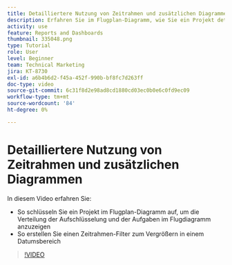 ```yaml
---
title: Detailliertere Nutzung von Zeitrahmen und zusätzlichen Diagrammen
description: Erfahren Sie im Flugplan-Diagramm, wie Sie ein Projekt detaillierter aufschlüsseln können, damit das Niederschlagsdiagramm und die Aufgaben im Flugdiagramm im Abschnitt [!UICONTROL Verbesserte Analytics].
activity: use
feature: Reports and Dashboards
thumbnail: 335048.png
type: Tutorial
role: User
level: Beginner
team: Technical Marketing
jira: KT-8730
exl-id: a6b4b6d2-f45a-452f-990b-bf8fc7d263ff
doc-type: video
source-git-commit: 6c31f8d2e98ad8cd1880cd03ec0b0e6c0fd9ec09
workflow-type: tm+mt
source-wordcount: '84'
ht-degree: 0%

---
```


# Detailliertere Nutzung von Zeitrahmen und zusätzlichen Diagrammen

In diesem Video erfahren Sie:

* So schlüsseln Sie ein Projekt im Flugplan-Diagramm auf, um die Verteilung der Aufschlüsselung und der Aufgaben im Flugdiagramm anzuzeigen
* So erstellen Sie einen Zeitrahmen-Filter zum Vergrößern in einem Datumsbereich

>[!VIDEO](https://video.tv.adobe.com/v/335048/?quality=12&learn=on)
